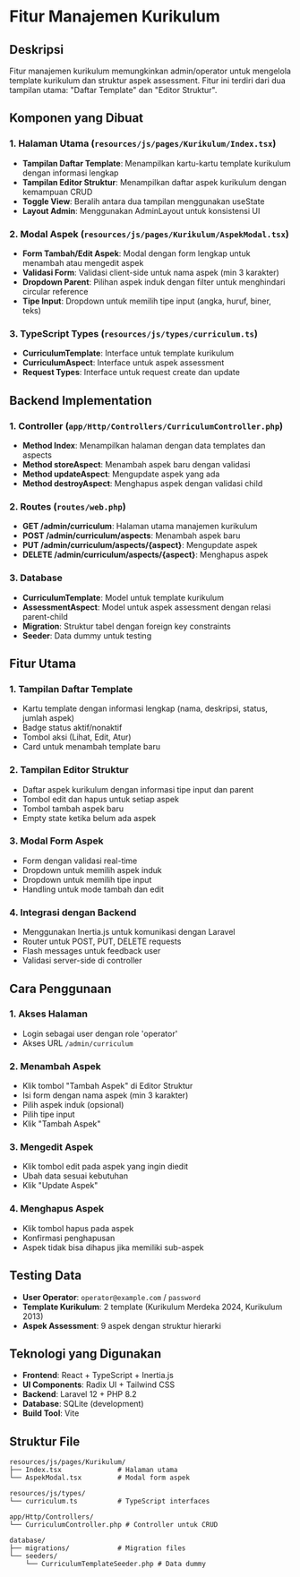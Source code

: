 # Fitur Manajemen Kurikulum

## Deskripsi
Fitur manajemen kurikulum memungkinkan admin/operator untuk mengelola template kurikulum dan struktur aspek assessment. Fitur ini terdiri dari dua tampilan utama: "Daftar Template" dan "Editor Struktur".

## Komponen yang Dibuat

### 1. Halaman Utama (`resources/js/pages/Kurikulum/Index.tsx`)
- **Tampilan Daftar Template**: Menampilkan kartu-kartu template kurikulum dengan informasi lengkap
- **Tampilan Editor Struktur**: Menampilkan daftar aspek kurikulum dengan kemampuan CRUD
- **Toggle View**: Beralih antara dua tampilan menggunakan useState
- **Layout Admin**: Menggunakan AdminLayout untuk konsistensi UI

### 2. Modal Aspek (`resources/js/pages/Kurikulum/AspekModal.tsx`)
- **Form Tambah/Edit Aspek**: Modal dengan form lengkap untuk menambah atau mengedit aspek
- **Validasi Form**: Validasi client-side untuk nama aspek (min 3 karakter)
- **Dropdown Parent**: Pilihan aspek induk dengan filter untuk menghindari circular reference
- **Tipe Input**: Dropdown untuk memilih tipe input (angka, huruf, biner, teks)

### 3. TypeScript Types (`resources/js/types/curriculum.ts`)
- **CurriculumTemplate**: Interface untuk template kurikulum
- **CurriculumAspect**: Interface untuk aspek assessment
- **Request Types**: Interface untuk request create dan update

## Backend Implementation

### 1. Controller (`app/Http/Controllers/CurriculumController.php`)
- **Method Index**: Menampilkan halaman dengan data templates dan aspects
- **Method storeAspect**: Menambah aspek baru dengan validasi
- **Method updateAspect**: Mengupdate aspek yang ada
- **Method destroyAspect**: Menghapus aspek dengan validasi child

### 2. Routes (`routes/web.php`)
- **GET /admin/curriculum**: Halaman utama manajemen kurikulum
- **POST /admin/curriculum/aspects**: Menambah aspek baru
- **PUT /admin/curriculum/aspects/{aspect}**: Mengupdate aspek
- **DELETE /admin/curriculum/aspects/{aspect}**: Menghapus aspek

### 3. Database
- **CurriculumTemplate**: Model untuk template kurikulum
- **AssessmentAspect**: Model untuk aspek assessment dengan relasi parent-child
- **Migration**: Struktur tabel dengan foreign key constraints
- **Seeder**: Data dummy untuk testing

## Fitur Utama

### 1. Tampilan Daftar Template
- Kartu template dengan informasi lengkap (nama, deskripsi, status, jumlah aspek)
- Badge status aktif/nonaktif
- Tombol aksi (Lihat, Edit, Atur)
- Card untuk menambah template baru

### 2. Tampilan Editor Struktur
- Daftar aspek kurikulum dengan informasi tipe input dan parent
- Tombol edit dan hapus untuk setiap aspek
- Tombol tambah aspek baru
- Empty state ketika belum ada aspek

### 3. Modal Form Aspek
- Form dengan validasi real-time
- Dropdown untuk memilih aspek induk
- Dropdown untuk memilih tipe input
- Handling untuk mode tambah dan edit

### 4. Integrasi dengan Backend
- Menggunakan Inertia.js untuk komunikasi dengan Laravel
- Router untuk POST, PUT, DELETE requests
- Flash messages untuk feedback user
- Validasi server-side di controller

## Cara Penggunaan

### 1. Akses Halaman
- Login sebagai user dengan role 'operator'
- Akses URL `/admin/curriculum`

### 2. Menambah Aspek
- Klik tombol "Tambah Aspek" di Editor Struktur
- Isi form dengan nama aspek (min 3 karakter)
- Pilih aspek induk (opsional)
- Pilih tipe input
- Klik "Tambah Aspek"

### 3. Mengedit Aspek
- Klik tombol edit pada aspek yang ingin diedit
- Ubah data sesuai kebutuhan
- Klik "Update Aspek"

### 4. Menghapus Aspek
- Klik tombol hapus pada aspek
- Konfirmasi penghapusan
- Aspek tidak bisa dihapus jika memiliki sub-aspek

## Testing Data
- **User Operator**: `operator@example.com` / `password`
- **Template Kurikulum**: 2 template (Kurikulum Merdeka 2024, Kurikulum 2013)
- **Aspek Assessment**: 9 aspek dengan struktur hierarki

## Teknologi yang Digunakan
- **Frontend**: React + TypeScript + Inertia.js
- **UI Components**: Radix UI + Tailwind CSS
- **Backend**: Laravel 12 + PHP 8.2
- **Database**: SQLite (development)
- **Build Tool**: Vite

## Struktur File
```
resources/js/pages/Kurikulum/
├── Index.tsx              # Halaman utama
└── AspekModal.tsx         # Modal form aspek

resources/js/types/
└── curriculum.ts          # TypeScript interfaces

app/Http/Controllers/
└── CurriculumController.php # Controller untuk CRUD

database/
├── migrations/            # Migration files
└── seeders/
    └── CurriculumTemplateSeeder.php # Data dummy
``` 